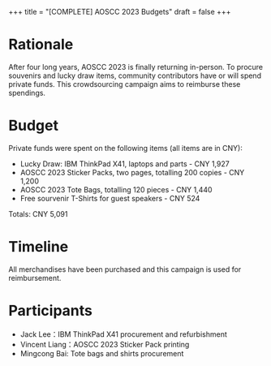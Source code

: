 +++
title = "[COMPLETE] AOSCC 2023 Budgets"
draft = false
+++

# Rationale

After four long years, AOSCC 2023 is finally returning in-person. To procure souvenirs and lucky draw items, community contributors have or will spend private funds. This crowdsourcing campaign aims to reimburse these spendings.

# Budget

Private funds were spent on the following items (all items are in CNY):

- Lucky Draw: IBM ThinkPad X41, laptops and parts - CNY 1,927
- AOSCC 2023 Sticker Packs, two pages, totalling 200 copies - CNY 1,200
- AOSCC 2023 Tote Bags, totalling 120 pieces - CNY 1,440
- Free sourvenir T-Shirts for guest speakers - CNY 524

Totals: CNY 5,091

# Timeline

All merchandises have been purchased and this campaign is used for reimbursement.

# Participants

- Jack Lee：IBM ThinkPad X41 procurement and refurbishment
- Vincent Liang：AOSCC 2023 Sticker Pack printing
- Mingcong Bai: Tote bags and shirts procurement
